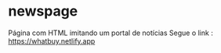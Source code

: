 # newspage
Página com HTML imitando um portal de notícias
Segue o link : https://whatbuy.netlify.app
